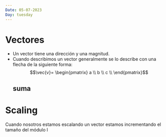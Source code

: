 ```yaml
---
Date: 05-07-2023
Day: tuesday 
---
```

# Vectores
- Un vector tiene una dirección y una magnitud.
- Cuando describimos un vector generalmente se lo describe con una flecha de la siguiente forma:
  $$\vec{v}= \begin{pmatrix} a \\ b \\ c \\ \end{pmatrix}$$
  ## suma
  
# Scaling

Cuando nosotros estamos escalando un vector estamos incrementando el tamaño del módulo l 